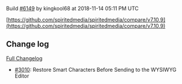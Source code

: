 Build [#6149](https://circleci.com/gh/spiritedmedia/spiritedmedia/6149) by kingkool68 at 2018-11-14 05:11 PM UTC

[https://github.com/spiritedmedia/spiritedmedia/compare/v7.10.9](https://github.com/spiritedmedia/spiritedmedia/compare/v7.10.9)
## Change log
[Full Changelog](git@github.com:spiritedmedia/spiritedmedia.git/compare/v7.10.8...v7.10.9)

 - [#3010](git@github.com:spiritedmedia/spiritedmedia.git/pull/3010): Restore Smart Characters Before Sending to the WYSIWYG Editor
